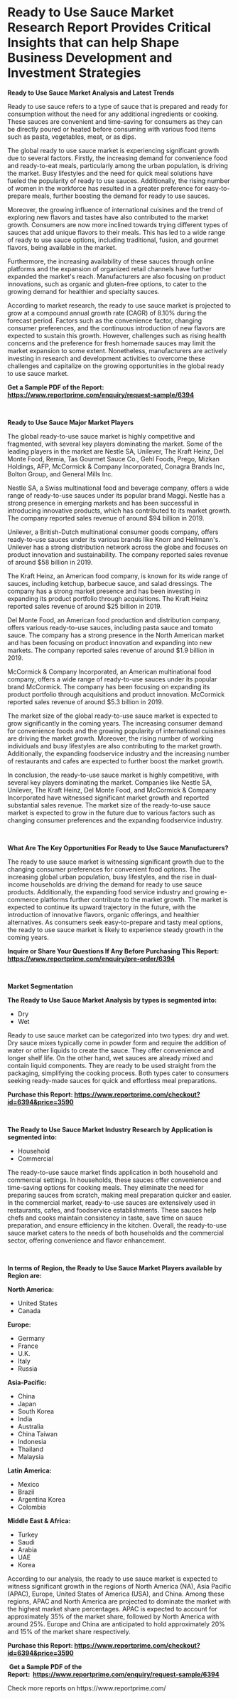 <p><h1>Ready to Use Sauce Market Research Report Provides Critical Insights that can help Shape Business Development and Investment Strategies</h1></p><p><strong>Ready to Use Sauce Market Analysis and Latest Trends</strong></p>
<p><p>Ready to use sauce refers to a type of sauce that is prepared and ready for consumption without the need for any additional ingredients or cooking. These sauces are convenient and time-saving for consumers as they can be directly poured or heated before consuming with various food items such as pasta, vegetables, meat, or as dips.</p><p>The global ready to use sauce market is experiencing significant growth due to several factors. Firstly, the increasing demand for convenience food and ready-to-eat meals, particularly among the urban population, is driving the market. Busy lifestyles and the need for quick meal solutions have fueled the popularity of ready to use sauces. Additionally, the rising number of women in the workforce has resulted in a greater preference for easy-to-prepare meals, further boosting the demand for ready to use sauces.</p><p>Moreover, the growing influence of international cuisines and the trend of exploring new flavors and tastes have also contributed to the market growth. Consumers are now more inclined towards trying different types of sauces that add unique flavors to their meals. This has led to a wide range of ready to use sauce options, including traditional, fusion, and gourmet flavors, being available in the market.</p><p>Furthermore, the increasing availability of these sauces through online platforms and the expansion of organized retail channels have further expanded the market's reach. Manufacturers are also focusing on product innovations, such as organic and gluten-free options, to cater to the growing demand for healthier and specialty sauces.</p><p>According to market research, the ready to use sauce market is projected to grow at a compound annual growth rate (CAGR) of 8.10% during the forecast period. Factors such as the convenience factor, changing consumer preferences, and the continuous introduction of new flavors are expected to sustain this growth. However, challenges such as rising health concerns and the preference for fresh homemade sauces may limit the market expansion to some extent. Nonetheless, manufacturers are actively investing in research and development activities to overcome these challenges and capitalize on the growing opportunities in the global ready to use sauce market.</p></p>
<p><strong>Get a Sample PDF of the Report:&nbsp; <a href="https://www.reportprime.com/enquiry/request-sample/6394">https://www.reportprime.com/enquiry/request-sample/6394</a></strong></p>
<p>&nbsp;</p>
<p><strong>Ready to Use Sauce Major Market Players</strong></p>
<p><p>The global ready-to-use sauce market is highly competitive and fragmented, with several key players dominating the market. Some of the leading players in the market are Nestle SA, Unilever, The Kraft Heinz, Del Monte Food, Remia, Tas Gourmet Sauce Co., Gehl Foods, Prego, Mizkan Holdings, AFP, McCormick & Company Incorporated, Conagra Brands Inc, Bolton Group, and General Mills Inc.</p><p>Nestle SA, a Swiss multinational food and beverage company, offers a wide range of ready-to-use sauces under its popular brand Maggi. Nestle has a strong presence in emerging markets and has been successful in introducing innovative products, which has contributed to its market growth. The company reported sales revenue of around $94 billion in 2019.</p><p>Unilever, a British-Dutch multinational consumer goods company, offers ready-to-use sauces under its various brands like Knorr and Hellmann's. Unilever has a strong distribution network across the globe and focuses on product innovation and sustainability. The company reported sales revenue of around $58 billion in 2019.</p><p>The Kraft Heinz, an American food company, is known for its wide range of sauces, including ketchup, barbecue sauce, and salad dressings. The company has a strong market presence and has been investing in expanding its product portfolio through acquisitions. The Kraft Heinz reported sales revenue of around $25 billion in 2019.</p><p>Del Monte Food, an American food production and distribution company, offers various ready-to-use sauces, including pasta sauce and tomato sauce. The company has a strong presence in the North American market and has been focusing on product innovation and expanding into new markets. The company reported sales revenue of around $1.9 billion in 2019.</p><p>McCormick & Company Incorporated, an American multinational food company, offers a wide range of ready-to-use sauces under its popular brand McCormick. The company has been focusing on expanding its product portfolio through acquisitions and product innovation. McCormick reported sales revenue of around $5.3 billion in 2019.</p><p>The market size of the global ready-to-use sauce market is expected to grow significantly in the coming years. The increasing consumer demand for convenience foods and the growing popularity of international cuisines are driving the market growth. Moreover, the rising number of working individuals and busy lifestyles are also contributing to the market growth. Additionally, the expanding foodservice industry and the increasing number of restaurants and cafes are expected to further boost the market growth.</p><p>In conclusion, the ready-to-use sauce market is highly competitive, with several key players dominating the market. Companies like Nestle SA, Unilever, The Kraft Heinz, Del Monte Food, and McCormick & Company Incorporated have witnessed significant market growth and reported substantial sales revenue. The market size of the ready-to-use sauce market is expected to grow in the future due to various factors such as changing consumer preferences and the expanding foodservice industry.</p></p>
<p>&nbsp;</p>
<p><strong>What Are The Key Opportunities For Ready to Use Sauce Manufacturers?</strong></p>
<p><p>The ready to use sauce market is witnessing significant growth due to the changing consumer preferences for convenient food options. The increasing global urban population, busy lifestyles, and the rise in dual-income households are driving the demand for ready to use sauce products. Additionally, the expanding food service industry and growing e-commerce platforms further contribute to the market growth. The market is expected to continue its upward trajectory in the future, with the introduction of innovative flavors, organic offerings, and healthier alternatives. As consumers seek easy-to-prepare and tasty meal options, the ready to use sauce market is likely to experience steady growth in the coming years.</p></p>
<p><strong>Inquire or Share Your Questions If Any Before Purchasing This Report: <a href="https://www.reportprime.com/enquiry/pre-order/6394">https://www.reportprime.com/enquiry/pre-order/6394</a></strong></p>
<p>&nbsp;</p>
<p><strong>Market Segmentation</strong></p>
<p><strong>The Ready to Use Sauce Market Analysis by types is segmented into:</strong></p>
<p><ul><li>Dry</li><li>Wet</li></ul></p>
<p><p>Ready to use sauce market can be categorized into two types: dry and wet. Dry sauce mixes typically come in powder form and require the addition of water or other liquids to create the sauce. They offer convenience and longer shelf life. On the other hand, wet sauces are already mixed and contain liquid components. They are ready to be used straight from the packaging, simplifying the cooking process. Both types cater to consumers seeking ready-made sauces for quick and effortless meal preparations.</p></p>
<p><strong>Purchase this Report:&nbsp;<a href="https://www.reportprime.com/checkout?id=6394&price=3590">https://www.reportprime.com/checkout?id=6394&price=3590</a></strong></p>
<p>&nbsp;</p>
<p><strong>The Ready to Use Sauce Market Industry Research by Application is segmented into:</strong></p>
<p><ul><li>Household</li><li>Commercial</li></ul></p>
<p><p>The ready-to-use sauce market finds application in both household and commercial settings. In households, these sauces offer convenience and time-saving options for cooking meals. They eliminate the need for preparing sauces from scratch, making meal preparation quicker and easier. In the commercial market, ready-to-use sauces are extensively used in restaurants, cafes, and foodservice establishments. These sauces help chefs and cooks maintain consistency in taste, save time on sauce preparation, and ensure efficiency in the kitchen. Overall, the ready-to-use sauce market caters to the needs of both households and the commercial sector, offering convenience and flavor enhancement.</p></p>
<p>&nbsp;</p>
<p><strong>In terms of Region, the Ready to Use Sauce Market Players available by Region are:</strong></p>
<p>
    <p> <strong> North America: </strong>
        <ul>
            <li>United States</li>
            <li>Canada</li>
        </ul>
        </p> 
    <p> <strong> Europe: </strong>
        <ul>
            <li>Germany</li>
            <li>France</li>
            <li>U.K.</li>
            <li>Italy</li>
            <li>Russia</li>
        </ul>
        </p> 
    <p> <strong> Asia-Pacific: </strong>
        <ul>
            <li>China</li>
            <li>Japan</li>
            <li>South Korea</li>
            <li>India</li>
            <li>Australia</li>
            <li>China Taiwan</li>
            <li>Indonesia</li>
            <li>Thailand</li>
            <li>Malaysia</li>
        </ul>
        </p> 
    <p> <strong> Latin America: </strong>
        <ul>
            <li>Mexico</li>
            <li>Brazil</li>
            <li>Argentina Korea</li>
            <li>Colombia</li>
        </ul>
        </p> 
    <p> <strong> Middle East & Africa: </strong>
        <ul>
            <li>Turkey</li>
            <li>Saudi</li>
            <li>Arabia</li>
            <li>UAE</li>
            <li>Korea</li>
        </ul>
    </p>
    </p>
<p><p>According to our analysis, the ready to use sauce market is expected to witness significant growth in the regions of North America (NA), Asia Pacific (APAC), Europe, United States of America (USA), and China. Among these regions, APAC and North America are projected to dominate the market with the highest market share percentages. APAC is expected to account for approximately 35% of the market share, followed by North America with around 25%. Europe and China are anticipated to hold approximately 20% and 15% of the market share respectively.</p></p>
<p><strong>Purchase this Report: <a href="https://www.reportprime.com/checkout?id=6394&price=3590">https://www.reportprime.com/checkout?id=6394&price=3590</a></strong></p>
<p>&nbsp;<strong>Get a Sample PDF of the Report:&nbsp;&nbsp;<a href="https://www.reportprime.com/enquiry/request-sample/6394">https://www.reportprime.com/enquiry/request-sample/6394</a></strong></p>
<p><strong></strong></p>
<p>Check more reports on https://www.reportprime.com/</p>